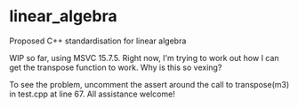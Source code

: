 # linear_algebra
Proposed C++ standardisation for linear algebra

WIP so far, using MSVC 15.7.5. Right now, I'm trying to work out how I can get the transpose function to work. Why is this so vexing?

To see the problem, uncomment the assert around the call to transpose(m3) in test.cpp at line 67. All assistance welcome!
